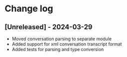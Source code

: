 # Change log

## [Unreleased] - 2024-03-29

* Moved conversation parsing to separate module
* Added support for xml conversation transcript format
* Added tests for parsing and type conversion 